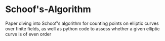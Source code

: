 # Schoof's-Algorithm
Paper diving into Schoof's algorithm for counting points on elliptic curves over finite fields, as well as python code to assess whether a given elliptic curve is of even order 
